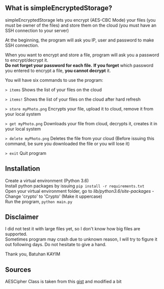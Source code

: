 
## What is simpleEncryptedStorage? ##

simpleEncryptedStorage lets you encrypt (AES-CBC Mode) your files (you must be owner of the files) and store them on the cloud (you must have an SSH connection to your server)

At the beginning, the program will ask you IP, user and password to make SSH connection.

When you want to encrypt and store a file, program will ask you a password to encrypt/decrypt it.  
**Do not forget your password for each file.** **If you forget** which password you entered to encrypt a file, **you cannot decrypt** it.

You will have six commands to use the program:

`> items` 
Shows the list of your files on the cloud  

`> items!` 
Shows the list of your files on the cloud after hard refresh  

`> store myPhoto.png` 
Encrypts your file, upload it to cloud, remove it from your local system  

`> get myPhoto.png` 
Downloads your file from cloud, decrypts it, creates it in your local system  

`> delete myPhoto.png` 
Deletes the file from your cloud (Before issuing this command, be sure you downloaded the file or you will lose it) 

`> exit` 
Quit program

## Installation ##

 Create a virtual environment (Python 3.6)  
 Install python packages by issuing `pip install -r requirements.txt`  
 Open your virtual environment folder, go to *lib/python3.6/site-packages* - Change 'crypto' to 'Crypto' (Make it uppercase)   
 Run the program, `python main.py`

## Disclaimer ##

I did not test it with large files yet, so I don't know how big files are supported.  
Sometimes program may crash due to unknown reason, I will try to figure it out following days. Do not hesitate to give a hand. 

Thank you, Batuhan KAYIM

## Sources ##

AESCipher Class is taken from this [gist](https://gist.github.com/forkd/168c9d74b988391e702aac5f4aa69e41) and modified a bit
